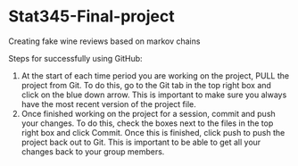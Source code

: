 # Stat345-Final-project
Creating fake wine reviews based on markov chains

Steps for successfully using GitHub:
1. At the start of each time period you are working on the project, PULL the project from Git. 
  To do this, go to the Git tab in the top right box and click on the blue down arrow.
  This is important to make sure you always have the most recent version of the project file.
2. Once finished working on the project for a session, commit and push your changes.
  To do this, check the boxes next to the files in the top right box and click Commit. Once this is finished, click push to push the project back out to Git. 
  This is important to be able to get all your changes back to your group members.